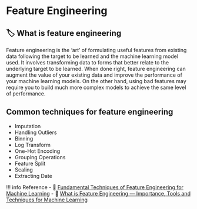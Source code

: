 # Feature Engineering

## :label: What is feature engineering

Feature engineering is the ‘art’ of formulating useful features from existing data following the target to be learned and the machine learning model used. It involves transforming data to forms that better relate to the underlying target to be learned.  When done right, feature engineering can augment the value of your existing data and improve the performance of your machine learning models. On the other hand, using bad features may require you to build much more complex models to achieve the same level of performance.

## Common techniques for feature engineering

* Imputation
* Handling Outliers
* Binning
* Log Transform
* One-Hot Encoding
* Grouping Operations
* Feature Split
* Scaling
* Extracting Date

!!! info Reference
    - :ledger: [Fundamental Techniques of Feature Engineering for Machine Learning](https://towardsdatascience.com/feature-engineering-for-machine-learning-3a5e293a5114)
    - :ledger: [What is Feature Engineering — Importance, Tools and Techniques for Machine Learning](https://towardsdatascience.com/what-is-feature-engineering-importance-tools-and-techniques-for-machine-learning-2080b0269f10)
